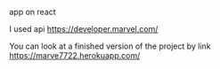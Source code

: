 app on react

I used api https://developer.marvel.com/

You can look at a finished version of the project by link https://marve7722.herokuapp.com/
